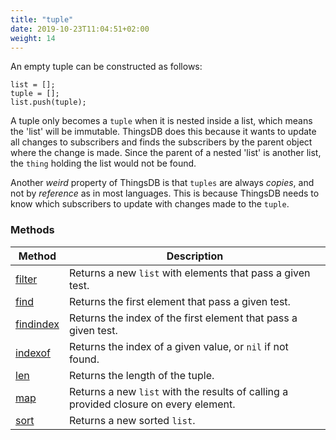 ```yaml
---
title: "tuple"
date: 2019-10-23T11:04:51+02:00
weight: 14
---
```


An empty tuple can be constructed as follows:

```thingsdb,should_pass
list = [];
tuple = [];
list.push(tuple);
```

A tuple only becomes a `tuple` when it is nested inside a list, which means the 'list' will be immutable.
ThingsDB does this because it wants to update all changes to subscribers and finds the subscribers by the parent object where
the change is  made. Since the parent of a nested 'list' is another list, the `thing` holding the list would not be found.

Another *weird* property of ThingsDB is that `tuples` are always *copies*, and not by *reference* as in most languages. This is
because ThingsDB needs to know which subscribers to update with changes made to the `tuple`.

### Methods

Method | Description
------ | -----------
[filter](../list/filter) | Returns a new `list` with elements that pass a given test.
[find](../list/find) | Returns the first element that pass a given test.
[findindex](../list/findindex) | Returns the index of the first element that pass a given test.
[indexof](../list/indexof) | Returns the index of a given value, or `nil` if not found.
[len](../list/len) | Returns the length of the tuple.
[map](../list/map) | Returns a new `list` with the results of calling a provided closure on every element.
[sort](../list/sort) | Returns a new sorted `list`.

